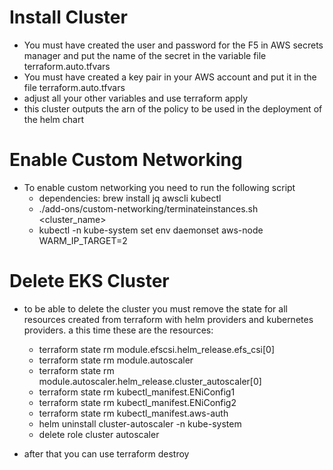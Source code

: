 # Install Cluster

* You must have created the user and password for the F5 in AWS secrets manager and put the name of the secret in the variable file terraform.auto.tfvars
* You must have created a key pair in your AWS account and put it in the file terraform.auto.tfvars
* adjust all your other variables and use terraform apply
* this cluster outputs the arn of the policy to be used in the deployment of the helm chart

# Enable Custom Networking
* To enable custom networking you need to run the following script
   * dependencies: brew install jq awscli kubectl
   * ./add-ons/custom-networking/terminateinstances.sh <cluster_name> <region>
   * kubectl -n kube-system set env daemonset aws-node WARM_IP_TARGET=2

# Delete EKS Cluster

* to be able to delete the cluster you must remove the state for all resources created from terraform with helm providers and kubernetes providers. a this time these are the resources:
  * terraform state rm module.efscsi.helm_release.efs_csi[0]
  * terraform state rm module.autoscaler
  * terraform state rm module.autoscaler.helm_release.cluster_autoscaler[0]
  * terraform state rm kubectl_manifest.ENiConfig1
  * terraform state rm kubectl_manifest.ENiConfig2
  * terraform state rm kubectl_manifest.aws-auth
  * helm uninstall cluster-autoscaler -n kube-system
  * delete role cluster autoscaler
  
    
* after that you can use terraform destroy
